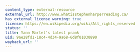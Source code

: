 ```yaml
---
content_type: external-resource
external_url: http://www.whatisstephenharperreading.ca/
has_external_license_warning: true
license: https://en.wikipedia.org/wiki/All_rights_reserved
status: ''
title: Yann Martel's latest prank
uid: 9ae28fd1-18c4-4d34-9a68-6d8f01030890
wayback_url: ''
---
```

